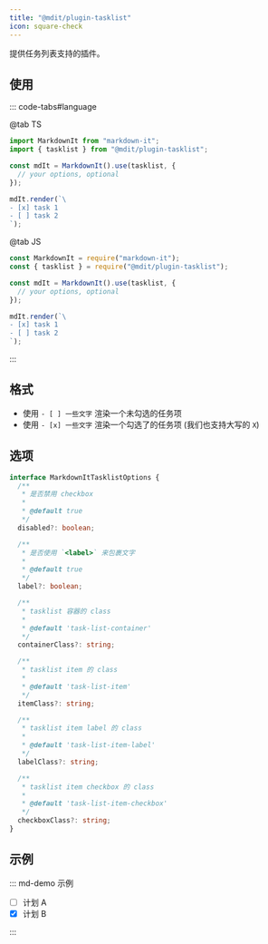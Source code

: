 ```yaml
---
title: "@mdit/plugin-tasklist"
icon: square-check
---
```


提供任务列表支持的插件。

<!-- more -->

## 使用

::: code-tabs#language

@tab TS

```ts
import MarkdownIt from "markdown-it";
import { tasklist } from "@mdit/plugin-tasklist";

const mdIt = MarkdownIt().use(tasklist, {
  // your options, optional
});

mdIt.render(`\
- [x] task 1
- [ ] task 2
`);
```

@tab JS

```js
const MarkdownIt = require("markdown-it");
const { tasklist } = require("@mdit/plugin-tasklist");

const mdIt = MarkdownIt().use(tasklist, {
  // your options, optional
});

mdIt.render(`\
- [x] task 1
- [ ] task 2
`);
```

:::

## 格式

- 使用 `- [ ] 一些文字` 渲染一个未勾选的任务项
- 使用 `- [x] 一些文字` 渲染一个勾选了的任务项 (我们也支持大写的 `X`)

## 选项

```ts
interface MarkdownItTasklistOptions {
  /**
   * 是否禁用 checkbox
   *
   * @default true
   */
  disabled?: boolean;

  /**
   * 是否使用 `<label>` 来包裹文字
   *
   * @default true
   */
  label?: boolean;

  /**
   * tasklist 容器的 class
   *
   * @default 'task-list-container'
   */
  containerClass?: string;

  /**
   * tasklist item 的 class
   *
   * @default 'task-list-item'
   */
  itemClass?: string;

  /**
   * tasklist item label 的 class
   *
   * @default 'task-list-item-label'
   */
  labelClass?: string;

  /**
   * tasklist item checkbox 的 class
   *
   * @default 'task-list-item-checkbox'
   */
  checkboxClass?: string;
}
```

## 示例

::: md-demo 示例

- [ ] 计划 A
- [x] 计划 B

:::
